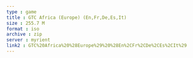 ```yaml
---
type : game
title : GTC Africa (Europe) (En,Fr,De,Es,It)
size : 255.7 M
format : iso
archive : zip
server : myrient
link2 : GTC%20Africa%20%28Europe%29%20%28En%2CFr%2CDe%2CEs%2CIt%29
---
```

